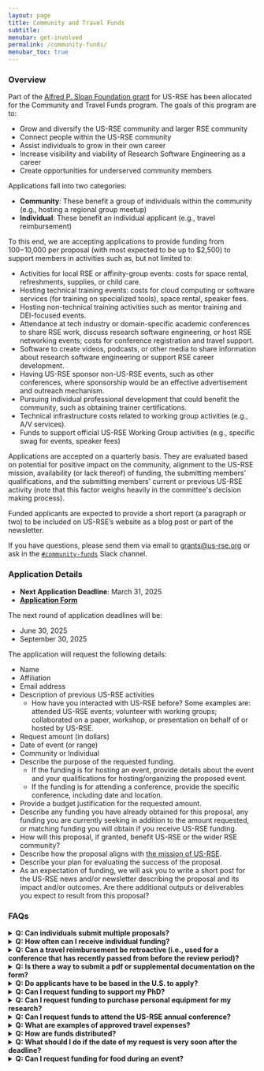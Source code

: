 ```yaml
---
layout: page
title: Community and Travel Funds
subtitle:
menubar: get-involved
permalink: /community-funds/
menubar_toc: true
---
```


### Overview

Part of the [Alfred P. Sloan Foundation grant](https://us-rse.org/2023-04-27-sloan-grant-initiatives/)
for US-RSE has been allocated for the Community
and Travel Funds program. The goals of this program are to:

- Grow and diversify the US-RSE community and larger RSE community
- Connect people within the US-RSE community
- Assist individuals to grow in their own career
- Increase visibility and viability of Research Software Engineering as a career
- Create opportunities for underserved community members

Applications fall into two categories:

- **Community**: These benefit a group of individuals within the community
  (e.g., hosting a regional group meetup)
- **Individual**: These benefit an individual applicant (e.g., travel reimbursement)


To this end, we are accepting applications to provide funding from $100-$10,000
per proposal (with most expected to be up to $2,500) to support members in
activities such as, but not limited to:

- Activities for local RSE or affinity-group events: costs for space rental, refreshments, supplies, or child care.
- Hosting technical training events: costs for cloud computing or software services (for training on specialized tools), space rental, speaker fees.
- Hosting non-technical training activities such as mentor training and DEI-focused events.
- Attendance at tech industry or domain-specific academic conferences to share RSE work, discuss research software engineering, or host RSE networking events; costs for conference registration and travel support.
- Software to create videos, podcasts, or other media to share information about research software engineering or support RSE career development.
- Having US-RSE sponsor non-US-RSE events, such as other conferences, where sponsorship would be an effective advertisement and outreach mechanism.
- Pursuing individual professional development that could benefit the community, such as obtaining trainer certifications.
- Technical infrastructure costs related to working group activities (e.g., A/V services).
- Funds to support official US-RSE Working Group activities (e.g., specific swag for events, speaker fees)

Applications are accepted on a quarterly basis. They are evaluated based on
potential for positive impact on the community, alignment to the US-RSE mission,
availability (or lack thereof) of funding, the submitting members’
qualifications, and the submitting members' current or previous US-RSE activity
(note that this factor weighs heavily in the committee's decision making
process).

Funded applicants are expected to provide a short report (a paragraph or two)
to be included on US-RSE’s website as a blog post or part of the newsletter.

If you have questions, please send them via email to [grants@us-rse.org](mailto:grants@us-rse.org)
or ask in the [`#community-funds`](https://app.slack.com/client/T8ZT4PJSW/C05M3F8FH08) Slack channel.

### Application Details

- **Next Application Deadline**: March 31, 2025
- **[Application Form](https://forms.gle/hXL95UymjTcR3Kb29)**

The next round of application deadlines will be:

- June 30, 2025
- September 30, 2025

The application will request the following details:

- Name
- Affiliation
- Email address
- Description of previous US-RSE activities
  - How have you interacted with US-RSE before? Some examples are: attended
    US-RSE events; volunteer with working groups; collaborated on a paper,
    workshop, or presentation on behalf of or hosted by US-RSE.
- Request amount (in dollars)
- Date of event (or range)
- Community or Individual
- Describe the purpose of the requested funding.
  - If the funding is for hosting an event, provide details about the event and your
    qualifications for hosting/organizing the proposed event.
  - If the funding is for attending a conference, provide the specific conference, including
    date and location.
- Provide a budget justification for the requested amount.
- Describe any funding you have already obtained for this proposal, any funding
  you are currently seeking in addition to the amount requested, or matching funding you
  will obtain if you receive US-RSE funding.
- How will this proposal, if granted, benefit US-RSE or the wider RSE community?
- Describe how the proposal aligns with [the mission of US-RSE](https://us-rse.org/about/mission/).
- Describe your plan for evaluating the success of the proposal.
- As an expectation of funding, we will ask you to write a short post for the
  US-RSE news and/or newsletter describing the proposal and its impact and/or
  outcomes. Are there additional outputs or deliverables you expect to result
  from this proposal?

### FAQs

<details>
  <summary><b>Q: Can individuals submit multiple proposals?</b></summary>
    A: Yes, individuals can submit multiple proposals.
</details>

<details>
  <summary><b>Q: How often can I receive individual funding?</b></summary>
  A: Individual funding can be granted once per rolling calendar year
  (e.g., if your application is accepted for the September 2025 deadline,
  you cannot submit another individual application until the September 2026
  deadline). Community applications are <b>NOT</b> subject to this rule.
</details>

<details>
  <summary><b>Q: Can a travel reimbursement be retroactive (i.e., used for a conference that has recently passed from before the review period)?</b></summary>
    A: No; applications must be for a future event. Applications are reviewed every quarter.
    See above for more details on upcoming deadlines.
</details>

<details>
  <summary><b>Q: Is there a way to submit a pdf or supplemental documentation on the form?</b></summary>
    A: Send the email or supplemental documentation to <a href="mailto:grants@us-rse.org">grants@us-rse.org</a>.
</details>

<details>
  <summary><b>Q: Do applicants have to be based in the U.S. to apply?</b></summary>
    A: No; any member of US-RSE is eligible to apply.
</details>

<details>
  <summary><b>Q: Can I request funding to support my PhD?</b></summary>
    A: It depends. These funds are not intended to provide general support or stipends for a PhD student for a semester. We will, however,
    consider requests for funding to support specific efforts that involve US-RSE or RSEs as part of a PhD (e.g., reimbursements for journal publication fees).
    If you believe you have a unique case, please email us at <a href="mailto:grants@us-rse.org">grants@us-rse.org</a>.
</details>

<details>
  <summary><b>Q: Can I request funding to purchase personal equipment for my research?</b></summary>
    A: No; this is outside the scope of this program. We may consider requests to purchase
    shared resources.
</details>

<details>
  <summary><b>Q: Can I request funds to attend the US-RSE annual conference?</b></summary>
    A: The conference planning committee applies regularly for targeted travel grants
    specifically for the US-RSE annual conference. We prefer those looking for
    travel support for that specific conference to use those application processes
    instead, which will be announced via email, on Slack, and on the appropriate
    US-RSE conference website.
</details>

<details>
  <summary><b>Q: What are examples of approved travel expenses?</b></summary>
    A: Some examples of approved travel expenses are economy-class airfare, baggage fees,
    hotel costs, conference or event registration, and meals (with receipts). The full
    details can be found in our
    <a href="https://docs.google.com/document/d/1bXxgWqiKljF8VzftJMa_CdSzNrlO0z2tIVfTy-_Qg6o" target="_blank">
      General Travel Reimbursement Guidelines</a> document.
</details>

<details>
  <summary><b>Q: How are funds distributed?</b></summary>
    A: The preferred method of fund distribution is through reimbursal. We request
    receipts or invoices to confirm the amount to reimburse. If the requested
    funds required a signed contract, this must be done through our fiscal sponsor,
    Community Initiatives.
</details>

<details>
  <summary><b>Q: What should I do if the date of my request is very soon after the deadline?</b></summary>
    A: While we regularly review on a quarterly basis to ensure fairness of the process,
    if your event is timed such that it occurs within 45 days of a quarterly deadline
    (e.g., event is July 20th and you are submitting for the June 30th deadline),
    please send an email to <a href="mailto:grants@us-rse.org">grants@us-rse.org</a>
    to let us know. We will endeavor to expedite the review process so we can
    inform you in a timely manner of our decision.
</details>

<details>
  <summary><b>Q: Can I request funding for food during an event?</b></summary>
  A: Yes. However, the application should be clear about how US-RSE funding for
  the food will meet the goals of the program stated above. For example, will it
  encourage people to attend your event who might not otherwise attend? Will you
  use it as a way to “advertise” US-RSE to people who may not be aware of it
  (e.g. “Food sponsored by US-RSE”)? Please note that due to limited funds,
  requests for food-related costs will be evaluated with careful consideration.
</details>
